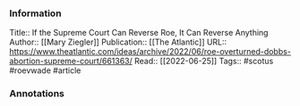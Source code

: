 
### Information
Title:: If the Supreme Court Can Reverse Roe, It Can Reverse Anything
Author:: [[Mary Ziegler]]
Publication:: [[The Atlantic]]
URL:: https://www.theatlantic.com/ideas/archive/2022/06/roe-overturned-dobbs-abortion-supreme-court/661363/
Read:: [[2022-06-25]]
Tags:: #scotus #roevwade 
#article

### Annotations
